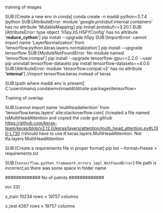 training of images

SUB:[Create a new env in conda] 
    conda create -n maddi python=3.7.4 ipython
SUB:[AttributeError: module 'google.protobuf.internal.containers' has no attribute 'MutableMapping]
     pip install protobuf==3.20.1
SUB:[AttributeError: type object 'h5py.h5.H5PYConfig' has no attribute '__reduce_cython__']
    pip install --upgrade h5py
SUB:[ImportError: cannot import name 'LayerNormalization' from 'tensorflow.python.keras.layers.normalization']
    pip install --upgrade tensorflow
SUB:[ModuleNotFoundError: No module named 'tensorflow.compat']
    pip install --upgrade tensorflow-gpu==2.2.0 --user
    pip uninstall tensorflow-datasets
    pip install tensorflow-datasets==4.0.0
SUB:[AttributeError: module 'tensorflow.compat.v2' has no attribute '__internal__']
    //import tensorflow.keras instead of keras


SUB:[path where maddi env is present]
    C:\users\manoj\.conda\envs\maddi\lib\site-packages\tensorflow>



Training of overlap

SUB:[cannot import name 'multiheadattention' from 'tensorflow.keras.layers' site:stackoverflow.com]
    //created a file named tsMultiHeadAttention and copied the code got github
    https://github.com/keras-team/keras/blob/v2.12.0/keras/layers/attention/multi_head_attention.py#L130-L730
    //should have to use tf.keras.layers.MultiHeadAttention. Not tfa.layers.MultiHeadAttention


SUB:[Create a requirements file in proper format]
    pip list --format=freeze > requirements.txt

SUB:[`tensorflow.python.framework.errors_impl.NotFoundError`]
    file path is incorrect,as there was some space in folder name



#############
No of patints
#############

mri 331




x_train
10234 rows × 19757 columns

x_test
4387 rows × 19757 columns


